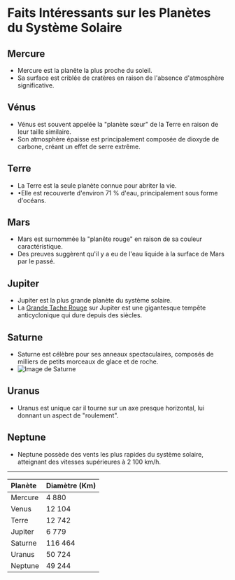 # Faits Intéressants sur les Planètes du Système Solaire


## Mercure 

- Mercure est la planête la plus proche du soleil.
- Sa surface est criblée de cratères en raison de l'absence d'atmosphère significative.

## Vénus

- Vénus est souvent appelée la "planète sœur" de la Terre en raison de leur taille similaire.
- Son atmosphère épaisse est principalement composée de dioxyde de carbone, créant un effet de serre extrême.

## Terre 

- La Terre est la seule planète connue pour abriter la vie.
- •Elle est recouverte d'environ 71 % d'eau, principalement sous forme d'océans.

## Mars

- Mars est surnommée la "planête rouge" en raison de sa couleur caractéristique.
- Des preuves suggèrent qu'il y a eu de l'eau liquide à la surface de Mars par le passé.

## Jupiter

- Jupiter est la plus grande planète du système solaire.
- La [Grande Tache Rouge](https://www.nationalgeographic.fr/espace/la-grande-tache-rouge-de-jupiter-va-t-elle-disparaitre#:~:text=La%20grande%20tache%20rouge%20de%20Jupiter%20constitue%20l'un%20des,qu'elle%20vienne%20%C3%A0%20dispara%C3%AEtre.&text=Outre%20sa%20taille%2C%20Jupiter%20est,au%20sud%20de%20son%20%C3%A9quateur.) sur Jupiter est une gigantesque tempête anticyclonique qui dure depuis des siècles.

## Saturne

- Saturne est célèbre pour ses anneaux spectaculaires, composés de milliers de petits morceaux de glace et de roche.
- ![Image de Saturne](https://upload.wikimedia.org/wikipedia/commons/c/c7/Saturn_during_Equinox.jpg)

## Uranus 

- Uranus est unique car il tourne sur un axe presque horizontal, lui donnant un aspect de "roulement".


## Neptune 

- Neptune possède des vents les plus rapides du système solaire, atteignant des vitesses supérieures à 2 100 km/h.  

---

| Planète  |  Diamètre (Km) |
|:-|:-|
| Mercure  |  4 880 |
| Venus  |  12 104 |
| Terre  |  12 742 |
| Jupiter  |  6 779 |
| Saturne  |  116 464 |
| Uranus  |  50 724 |
| Neptune  |  49 244 |


